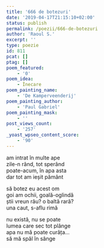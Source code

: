 ```yaml
---
title: '666 de botezuri'
date: '2019-04-17T21:15:10+02:00'
status: publish
permalink: /poezii/666-de-botezuri
author: 'Raoul S.'
excerpt: ''
type: poezie
id: 811
pcat: []
ptag: []
poem_featured:
    - '0'
poem_idea:
    - Înecare
poem_painting_name:
    - 'De Kamperveenderij'
poem_painting_author:
    - 'Paul Gabriel'
poem_painting_mask:
    - ''
post_views_count:
    - '257'
_yoast_wpseo_content_score:
    - '90'
---
```

am intrat în multe ape  
zile-n rând, tot sperând  
poate-acum, în apa asta  
dar tot am ieșit pământ

să botez eu acest om  
goi am ochii, goală-oglindă  
știi vreun râu? o baltă rară?  
una caut, s-aflu rimă

nu există, nu se poate  
lumea care sec tot plânge  
apa nu mă poate curăța…  
să mă spăl în sânge
